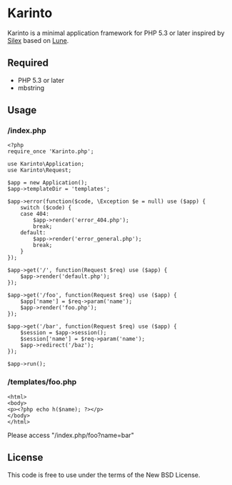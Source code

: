 # Karinto

Karinto is a minimal application framework for PHP 5.3 or later inspired by [Silex](http://silex.sensiolabs.org/) based on [Lune](https://github.com/hiroy/lune).

## Required

 * PHP 5.3 or later
 * mbstring

## Usage

### /index.php

    <?php
    require_once 'Karinto.php';
    
    use Karinto\Application;
    use Karinto\Request;
    
    $app = new Application();
    $app->templateDir = 'templates';
    
    $app->error(function($code, \Exception $e = null) use ($app) {
        switch ($code) {
        case 404:
            $app->render('error_404.php');
            break;
        default:
            $app->render('error_general.php');
            break;
        }
    });
    
    $app->get('/', function(Request $req) use ($app) {
        $app->render('default.php');
    });
    
    $app->get('/foo', function(Request $req) use ($app) {
        $app['name'] = $req->param('name');
        $app->render('foo.php');
    });
    
    $app->get('/bar', function(Request $req) use ($app) {
        $session = $app->session();
        $session['name'] = $req->param('name');
        $app->redirect('/baz');
    });
    
    $app->run();

### /templates/foo.php

    <html>
    <body>
    <p><?php echo h($name); ?></p>
    </body>
    </html>

Please access "/index.php/foo?name=bar"

## License

This code is free to use under the terms of the New BSD License.


